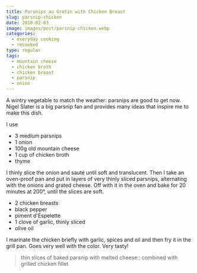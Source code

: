 ```yaml
---
title: Parsnips au Gratin with Chicken Breast
slug: parsnip-chicken
date: 2010-02-03
image: images/post/parsnip-chicken.webp
categories: 
  - everyday cooking
  - recooked
type: regular
tags: 
  - mountain cheese
  - chicken broth
  - chicken breast
  - parsnip
  - onion
---
```


A wintry vegetable to match the weather: parsnips are good to get now. Nigel Slater is a big parsnip fan and provides many ideas that inspire me to make this dish.

I use

* 3 medium parsnips 
* 1 onion 
* 100g old mountain cheese 
* 1 cup of chicken broth 
* thyme

I thinly slice the onion and sauté until soft and translucent. Then I take an oven-proof pan and put in layers of very thinly sliced parsnips, alternating with the onions and grated cheese. Off with it in the oven and bake for 20 minutes at 200°, until the slices are soft.

* 2 chicken breasts 
* black pepper 
* piment d'Espelette 
* 1 clove of garlic, thinly sliced 
* olive oil

I marinate the chicken briefly with garlic, spices and oil and then fry it in the grill pan. Goes very well with the color. Very tasty!

> thin slices of baked parsnip with melted cheese:: combined with grilled chicken fillet